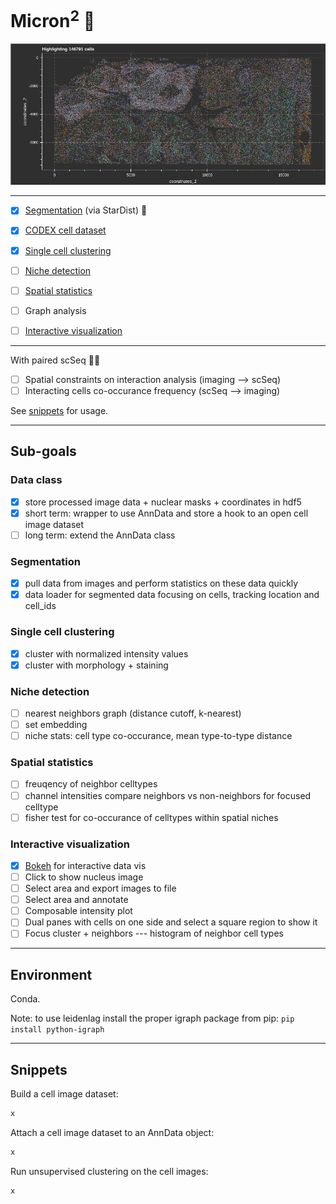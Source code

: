 # Micron<sup>2</sup> :microscope:

![data](vis/bokeh_plot.png)

*****  

- [x] [Segmentation](#segmentation) (via StarDist) :watermelon:
- [x] [CODEX cell dataset](#data-class)
- [x] [Single cell clustering](#single-cell-clustering)
- [ ] [Niche detection](#niche-detection)
- [ ] [Spatial statistics](#spaital-statistics)
- [ ] Graph analysis
- [ ] [Interactive visualization](#interactive-visualization)


******

With paired scSeq :test_tube::dna:
- [ ] Spatial constraints on interaction analysis (imaging --> scSeq)
- [ ] Interacting cells co-occurance frequency (scSeq --> imaging)

See [snippets](#snippets) for usage.

*****

## Sub-goals

### Data class
- [x] store processed image data + nuclear masks + coordinates in hdf5
- [x] short term: wrapper to use AnnData and store a hook to an open cell image dataset
- [ ] long term: extend the AnnData class

### Segmentation
- [x] pull data from images and perform statistics on these data quickly
- [x] data loader for segmented data focusing on cells, tracking location and cell_ids

### Single cell clustering
- [x] cluster with normalized intensity values
- [x] cluster with morphology + staining

### Niche detection
- [ ] nearest neighbors graph (distance cutoff, k-nearest)
- [ ] set embedding 
- [ ] niche stats: cell type co-occurance, mean type-to-type distance 

### Spatial statistics
- [ ] freuqency of neighbor celltypes
- [ ] channel intensities compare neighbors vs non-neighbors for focused celltype
- [ ] fisher test for co-occurance of celltypes within spatial niches

### Interactive visualization
- [x] [Bokeh](https://bokeh.org/) for interactive data vis
- [ ] Click to show nucleus image
- [ ] Select area and export images to file
- [ ] Select area and annotate
- [ ] Composable intensity plot
- [ ] Dual panes with cells on one side and select a square region to show it
- [ ] Focus cluster + neighbors --- histogram of neighbor cell types

*****
## Environment

<!-- Docker: `rapidsai/rapidsai:0.16-cuda10.1-runtime-ubuntu16.04-py3.8` -->
Conda.

Note: to use leidenlag install the proper igraph package from pip: `pip install python-igraph`


*****
## Snippets

Build a cell image dataset:
```python
x
```

Attach a cell image dataset to an AnnData object:
```python
x
```

Run unsupervised clustering on the cell images:
```python
x
```
